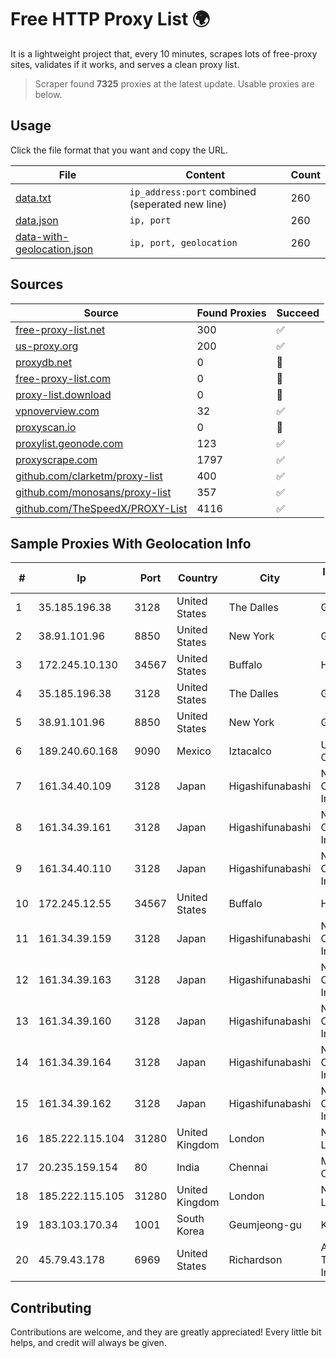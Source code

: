 
# Free HTTP Proxy List 🌍

It is a lightweight project that, every 10 minutes, scrapes lots of free-proxy sites, validates if it works, and serves a clean proxy list.


> Scraper found **7325** proxies at the latest update. Usable proxies are below.

## Usage

Click the file format that you want and copy the URL.


|File|Content|Count|
|----|-------|-----|
|[data.txt](https://raw.githubusercontent.com/themiralay/Proxy-List-World/master/data.txt)|`ip_address:port` combined (seperated new line)|260|
|[data.json](https://raw.githubusercontent.com/themiralay/Proxy-List-World/master/data.json)|`ip, port`|260|
|[data-with-geolocation.json](https://raw.githubusercontent.com/themiralay/Proxy-List-World/master/data-with-geolocation.json)|`ip, port, geolocation`|260|

## Sources

|Source|Found Proxies|Succeed|
|------|-------------|-------|
|[free-proxy-list.net](https://free-proxy-list.net)|300|✅|
|[us-proxy.org](https://www.us-proxy.org)|200|✅|
|[proxydb.net](http://proxydb.net)|0|🚫|
|[free-proxy-list.com](https://free-proxy-list.com/?page=&port=&type%5B%5D=http&type%5B%5D=https&up_time=0&search=Search)|0|🚫|
|[proxy-list.download](https://www.proxy-list.download/HTTP)|0|🚫|
|[vpnoverview.com](https://vpnoverview.com/privacy/anonymous-browsing/free-proxy-servers)|32|✅|
|[proxyscan.io](https://www.proxyscan.io)|0|🚫|
|[proxylist.geonode.com](https://proxylist.geonode.com/api/proxy-list?limit=300&page=1&sort_by=lastChecked&sort_type=desc&protocols=http,https)|123|✅|
|[proxyscrape.com](https://api.proxyscrape.com/v2/?request=displayproxies&protocol=http&timeout=10000&country=all&ssl=all&anonymity=all)|1797|✅|
|[github.com/clarketm/proxy-list](https://raw.githubusercontent.com/clarketm/proxy-list/master/proxy-list-raw.txt)|400|✅|
|[github.com/monosans/proxy-list](https://raw.githubusercontent.com/monosans/proxy-list/main/proxies/http.txt)|357|✅|
|[github.com/TheSpeedX/PROXY-List](https://raw.githubusercontent.com/TheSpeedX/PROXY-List/master/http.txt)|4116|✅|


## Sample Proxies With Geolocation Info

|#|Ip|Port|Country|City|Internet Service Provider|
|-|--|----|-------|----|-------------------------|
|1|35.185.196.38|3128|United States|The Dalles|Google LLC|
|2|38.91.101.96|8850|United States|New York|GTHost|
|3|172.245.10.130|34567|United States|Buffalo|HostPapa|
|4|35.185.196.38|3128|United States|The Dalles|Google LLC|
|5|38.91.101.96|8850|United States|New York|GTHost|
|6|189.240.60.168|9090|Mexico|Iztacalco|Uninet S.A. de C.V.|
|7|161.34.40.109|3128|Japan|Higashifunabashi|NTT PC Communications, Inc.|
|8|161.34.39.161|3128|Japan|Higashifunabashi|NTT PC Communications, Inc.|
|9|161.34.40.110|3128|Japan|Higashifunabashi|NTT PC Communications, Inc.|
|10|172.245.12.55|34567|United States|Buffalo|HostPapa|
|11|161.34.39.159|3128|Japan|Higashifunabashi|NTT PC Communications, Inc.|
|12|161.34.39.163|3128|Japan|Higashifunabashi|NTT PC Communications, Inc.|
|13|161.34.39.160|3128|Japan|Higashifunabashi|NTT PC Communications, Inc.|
|14|161.34.39.164|3128|Japan|Higashifunabashi|NTT PC Communications, Inc.|
|15|161.34.39.162|3128|Japan|Higashifunabashi|NTT PC Communications, Inc.|
|16|185.222.115.104|31280|United Kingdom|London|Netwise Hosting Ltd|
|17|20.235.159.154|80|India|Chennai|Microsoft Corporation|
|18|185.222.115.105|31280|United Kingdom|London|Netwise Hosting Ltd|
|19|183.103.170.34|1001|South Korea|Geumjeong-gu|Korea Telecom|
|20|45.79.43.178|6969|United States|Richardson|Akamai Technologies, Inc.|



## Contributing

Contributions are welcome, and they are greatly appreciated! Every
little bit helps, and credit will always be given.

